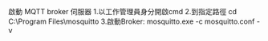 啟動 MQTT broker 伺服器
1.以工作管理員身分開啟cmd
2.到指定路徑 cd C:\Program Files\mosquitto
3.啟動Broker: mosquitto.exe -c mosquitto.conf -v
